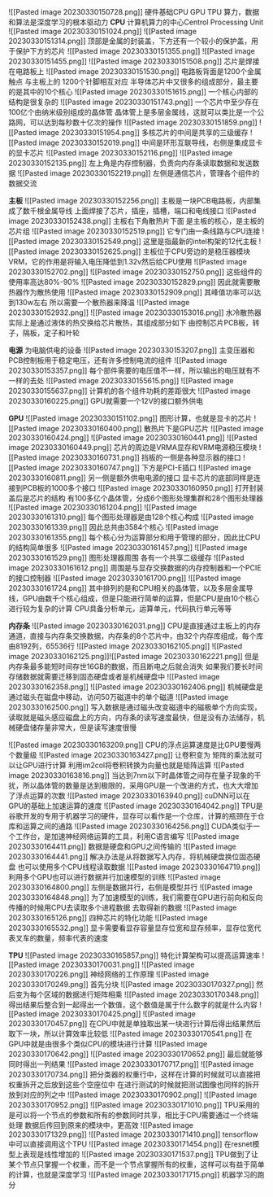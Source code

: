 ![[Pasted image 20230330150728.png]]
硬件基础CPU GPU TPU
算力，数据和算法是深度学习的根本驱动力
**CPU**
计算机算力的中心Centrol Processing Unit
![[Pasted image 20230330151024.png]]
![[Pasted image 20230330151314.png]]
顶部是金属的封装盖，下方还有一个较小的保护盖，用于保护下方的芯片
![[Pasted image 20230330151355.png]]
![[Pasted image 20230330151455.png]]
![[Pasted image 20230330151508.png]]
芯片是焊接在电路板上
![[Pasted image 20230330151530.png]]
电路板背面是1200个金属触点
与主板上的 1200个针脚相互对应
半导体芯片中又很多的组成部分，最主要的是其中的10个核心
![[Pasted image 20230330151615.png]]
一个核心内部的结构是很复杂的
![[Pasted image 20230330151743.png]]
一个芯片中至少存在100亿个由纳米级别组成的晶体管
晶体管上是多层金属线，这就可以类比是一个公路网，可以达到每秒数十亿次的操作
![[Pasted image 20230330151859.png]]
![[Pasted image 20230330151954.png]]
多核芯片的中间是共享的三级缓存
![[Pasted image 20230330152019.png]]
中间是环形互联导线，右侧是集成显卡的显卡芯片
![[Pasted image 20230330152116.png]]
![[Pasted image 20230330152135.png]]
左上角是内存控制器，负责向内存条读取数据和发送数据
![[Pasted image 20230330152219.png]]
左侧是通信芯片，管理各个组件的数据交流

**主板**
![[Pasted image 20230330152256.png]]
主板是一块PCB电路板，内部集成了数千根金属导线
上面焊接了芯片，插座，插槽，端口和电线接口
![[Pasted image 20230330152438.png]]
主板右下角散热片下面 是主板的核心，是主板的芯片组
![[Pasted image 20230330152519.png]]
它专门由一条线路与CPU连接
![[Pasted image 20230330152549.png]]
这里是指最新的intel构架的12代主板
![[Pasted image 20230330152625.png]]
主板位于CPU旁边的是稳压器模块VRM，它的作用是将输入电压降低到1.32v然后给CPU使用
![[Pasted image 20230330152702.png]]
![[Pasted image 20230330152750.png]]
这些组件的使用率高达80%-90%
![[Pasted image 20230330152829.png]]
因此就需要散热器作为散热使用
![[Pasted image 20230330152909.png]]
其峰值功率可以达到130w左右
所以需要一个散热器来降温
![[Pasted image 20230330152932.png]]
![[Pasted image 20230330153016.png]]
水冷散热器实际上是通过液体的热交换给芯片散热，其组成部分如下
由控制芯片PCB板，转子，隔板，定子和叶轮

**电源**
为电脑供电的设备
![[Pasted image 20230330153207.png]]
主变压器和PCB控制板用于稳定电压，还有许多控制电流的组件
![[Pasted image 20230330153357.png]]
每个部件需要的电压值不一样，所以输出的电压就有不一样的去处
![[Pasted image 20230330155615.png]]
![[Pasted image 20230330155637.png]]
计算机的各个组件功耗的差距很大
![[Pasted image 20230330160225.png]]
GPU就需要一个12V的接口额外供电

**GPU**
![[Pasted image 20230330151102.png]]
图形计算，也就是显卡的芯片
![[Pasted image 20230330160400.png]]
散热片下是GPU芯片
![[Pasted image 20230330160424.png]]
![[Pasted image 20230330160441.png]]
![[Pasted image 20230330160449.png]]
芯片的周边是VRMA显存和VRM电源稳压模块
![[Pasted image 20230330160731.png]]
挡板的一侧是各种显示器的接口
![[Pasted image 20230330160747.png]]
下方是PCI-E插口
![[Pasted image 20230330160811.png]]
另一侧是额外供电电源的接口
显卡芯片的底部同样是连接到PCB板的1000多个接口
![[Pasted image 20230330160950.png]]
打开封装盖后是芯片的结构
有100多亿个晶体管，分成6个图形处理集群和28个图形处理器
![[Pasted image 20230330161204.png]]
![[Pasted image 20230330161310.png]]
每个图形处理器是由128个核心构成
![[Pasted image 20230330161339.png]]
因此总共由3584个核心
![[Pasted image 20230330161355.png]]
每个核心分为运算部分和用于管理的部分，因此比CPU的结构简单很多
![[Pasted image 20230330161457.png]]
![[Pasted image 20230330161529.png]]
图形处理器周围 各有一个共享二级缓存
![[Pasted image 20230330161612.png]]
周围是与显存交换数据的内存控制器和一个PCIE的接口控制器
![[Pasted image 20230330161700.png]]
![[Pasted image 20230330161724.png]]
其中排列的是和CPU相关的晶体管，以及多层金属导线，GPU由数千个核心组成，但是只能进行简单的运算，但是CPU是由10个核心进行较为复杂的计算
CPU具备分析单元，运算单元，代码执行单元等等

**内存条**
![[Pasted image 20230330162031.png]]
CPU是直接通过主板上的内存通道，直接与内存条交换数据，内存条的8个芯片中，由32个内存库组成，每个库由8192列，65536行
![[Pasted image 20230330162105.png]]
![[Pasted image 20230330162125.png]]![[Pasted image 20230330162221.png]]
但是内存条最多能短时间存世16GB的数据，而且断电之后就会消失
如果我们要长时间存储数据就需要迁移到固态硬盘或者是机械硬盘中
![[Pasted image 20230330162358.png]]
![[Pasted image 20230330162406.png]]
机械硬盘是通过磁头在磁盘中移动，访问50万磁道中的单个磁道
![[Pasted image 20230330162500.png]]
写入数据是通过磁头改变磁道中的磁极单个方向实现，读取就是磁头感应磁盘上的方向，内存条的读写速度最快，但是没有办法储存，机械硬盘储存量非常大，但是读写速度很慢

![[Pasted image 20230330163209.png]]
CPU的浮点运算速度是比GPU要慢两个数量级
![[Pasted image 20230330163427.png]]
让卷积变为 矩阵的乘法就可以让GPU进行计算
利用im2col将卷积转换为向量也就是矩阵运算
![[Pasted image 20230330163816.png]]
当达到7nm以下时晶体管之间存在量子现象的干扰，所以晶体管的数量是达到极限的，采用GPU是一个改进的方式，也大大增加了浮点运算的次数
![[Pasted image 20230330163940.png]]
cuDNN可以在GPU的基础上加速运算的速度
![[Pasted image 20230330164042.png]]
TPU是谷歌开发的专用于机器学习的硬件，显存可以看作是一个仓库，计算的瓶颈在于仓库和运算之间的通路
![[Pasted image 20230330164256.png]]
CUDA类似于一个工作台，是加速神经网络运算的工具，利用C语言编写
![[Pasted image 20230330164411.png]]
数据是硬盘和GPU之间传输的
![[Pasted image 20230330164441.png]]
解决办法是从将数据写入内存，将机械硬盘换位固态硬盘
也可以使用多个CPU线程读取数据
![[Pasted image 20230330164719.png]]
利用多个GPU也可以进行数据并行加速模型的训练
![[Pasted image 20230330164800.png]]
左侧是数据并行，右侧是模型并行
![[Pasted image 20230330164848.png]]
为了加速模型的训练，我们需要在GPU进行前向和反向传播的时候用CPU去读取多个进程数据
去取得新的数据
![[Pasted image 20230330165126.png]]
四种芯片的特化功能
![[Pasted image 20230330165532.png]]
显卡需要看显存容量显存位宽和显存频率，显存位宽代表叉车的数量，频率代表的速度

**TPU**
![[Pasted image 20230330165857.png]]
特化计算架构可以提高运算速率
![[Pasted image 20230330170031.png]]
![[Pasted image 20230330170226.png]]
神经网络的工作原理
![[Pasted image 20230330170249.png]]
首先分块
![[Pasted image 20230330170327.png]]
然后变为每个区域的数据进行矩阵相乘
![[Pasted image 20230330170348.png]]
得出结果后整合到一起得出一个数值，这个数值是属于什么数字的就是什么内容
![[Pasted image 20230330170425.png]]
![[Pasted image 20230330170457.png]]
在CPU中就是单独取出某一块进行计算后得出结果然后取下一块，所以计算效率比较低
![[Pasted image 20230330170541.png]]
在GPU中就是由很多个类似CPU的模块进行计算
![[Pasted image 20230330170642.png]]
![[Pasted image 20230330170652.png]]
最后就能够同时得出一列结果
![[Pasted image 20230330170717.png]]
![[Pasted image 20230330170734.png]]
把分类器的权重行中，这样在计算的时候就可以直接把权重拆开之后放到这些个空座位中
在进行测试的时候就把测试图像也同样的拆开放到对应的列之中
![[Pasted image 20230330170902.png]]
![[Pasted image 20230330170952.png]]
![[Pasted image 20230330171010.png]]
TPU采用的是可以将一个节点的参数和所有的参数同时共享，相比于CPU需要通过一个终端处理 数据后传回到原来的模块中，更高效
![[Pasted image 20230330171329.png]]
![[Pasted image 20230330171410.png]]
tensorflow中可以直接调用这个TPU
![[Pasted image 20230330171454.png]]
在resnet模型上表现是线性增加的
![[Pasted image 20230330171537.png]]
TPU做到了让某个节点只掌握一个权重，而不是一个节点掌握所有的权重，这样可以有益于简单的计算，也就是深度学习
![[Pasted image 20230330171715.png]]
机器学习的跑分
